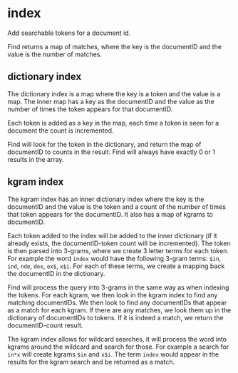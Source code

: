 # index

Add searchable tokens for a document id.

Find returns a map of matches, where the key is the documentID and the value is the number of matches.

## dictionary index

The dictionary index is a map where the key is a token and the value is a map.
The inner map has a key as the documentID and the value as the number of times the token appears for that documentID.

Each token is added as a key in the map, each time a token is seen for a document the count is incremented.

Find will look for the token in the dictionary, and return the map of documentID to counts in the result.
Find will always have exactly 0 or 1 results in the array.

## kgram index

The kgram index has an inner dictionary index where the key is the documentID and the value is the token and a count of the number of times that token appears for the documentID.
It also has a map of kgrams to documentID.

Each token added to the index will be added to the inner dictionary (if it already exists, the documentID-token count will be incremented).
The token is then parsed into 3-grams, where we create 3 letter terms for each token. For example the word `index` would have the following 3-gram terms: `$in`, `ind`, `nde`, `dex`, `ex$`, `x$i`.
For each of these terms, we create a mapping back the documentID in the dictionary.

Find will process the query into 3-grams in the same way as when indexing the tokens.
For each kgram, we then look in the kgram index to find any matching documentIDs.
We then look to find any documentIDs that appear as a match for each kgram.
If there are any matches, we look them up in the dictionary of documentIDs to tokens. If it is indeed a match, we return the documentID-count result.

The kgram index allows for wildcard searches, it will process the word into kgrams around the wildcard and search for those. For example a search for `in*x` will create kgrams `$in` and `x$i`. The term `index` would appear in the results for the kgram search and be returned as a match.